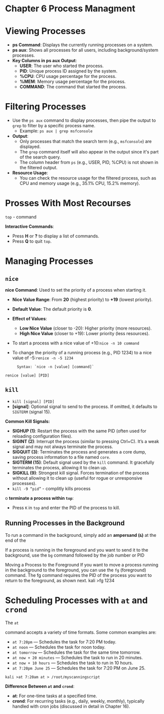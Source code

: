 # Chapter 6 Process Managment

# Viewing Processes

- **ps Command**: Displays the currently running processes on a system.
- **ps aux**: Shows all processes for all users, including background/system processes.
- **Key Columns in ps aux Output**:
    - **USER**: The user who started the process.
    - **PID**: Unique process ID assigned by the system.
    - **%CPU**: CPU usage percentage for the process.
    - **%MEM**: Memory usage percentage for the process.
    - **COMMAND**: The command that started the process.

# **Filtering Processes**

- Use the `ps aux` command to display processes, then pipe the output to `grep` to filter by a specific process name.
    - Example: `ps aux | grep msfconsole`
- **Output**:
    - Only processes that match the search term (e.g., `msfconsole`) are displayed.
    - The `grep` command itself will also appear in the output since it's part of the search query.
    - The column header from `ps` (e.g., USER, PID, %CPU) is not shown in the filtered output.
- **Resource Usage**:
    - You can check the resource usage for the filtered process, such as CPU and memory usage (e.g., 35.1% CPU, 15.2% memory).

# Prosses With Most Recourses

`top` - command 

**Interactive Commands**:

- Press **H** or **?** to display a list of commands.
- Press **Q** to quit `top`.

# Managing Processes

## `nice`

**nice Command**: Used to set the priority of a process when starting it.

- **Nice Value Range**: From **20** (highest priority) to **+19** (lowest priority).
- **Default Value**: The default priority is **0**.
- **Effect of Values**:
    - **Low Nice Value** (closer to -20): Higher priority (more resources).
    - **High Nice Value** (closer to +19): Lower priority (less resources).

- To start a process with a nice value of +10:`nice -n 10 command`
- To change the priority of a running process (e.g., PID 1234) to a nice value of -5:`renice -n -5 1234`

        Syntax: `nice -n [value] [command]`

 `renice [value] [PID]`

## `kill`

- `kill [signal] [PID]`
- **[signal]**: Optional signal to send to the process. If omitted, it defaults to `SIGTERM` (signal 15).

**Common Kill Signals:**

- **SIGHUP (1)**: Restart the process with the same PID (often used for reloading configuration files).
- **SIGINT (2)**: Interrupt the process (similar to pressing Ctrl+C). It’s a weak signal and may not always terminate the process.
- **SIGQUIT (3)**: Terminates the process and generates a core dump, saving process information to a file named `core`.
- **SIGTERM (15)**: Default signal used by the `kill` command. It gracefully terminates the process, allowing it to clean up.
- **SIGKILL (9)**: Strongest kill signal. Forces termination of the process without allowing it to clean up (useful for rogue or unresponsive processes).
- `kill -9 “pid”` - complitly kills process

o **terminate a process within `top`**:

- Press `K` in `top` and enter the PID of the process to kill.

## Running Processes in the Background

To run a command in the background, simply add an **ampersand (`&`)** at the end of the

If a process is running in the foreground and you want to send it to the background, use the `bg` command followed by the job number or PID

Moving a Process to the Foreground
If you want to move a process running in the background to the foreground, you can use the `fg` (foreground) command. The fg command
requires the PID of the process you want to return to the foreground, as
shown next.
kali >fg 1234

# Scheduling Processes with `at` and `crond`

The `at`

command accepts a variety of time formats. Some common examples are:

- `at 7:20pm` — Schedules the task for 7:20 PM today.
- `at noon` — Schedules the task for noon today.
- `at tomorrow` — Schedules the task for the same time tomorrow.
- `at now + 20 minutes` — Schedules the task to run in 20 minutes.
- `at now + 10 hours` — Schedules the task to run in 10 hours.
- `at 7:20pm June 25` — Schedules the task for 7:20 PM on June 25.

`kali >at 7:20am
at > /root/myscanningscript`

**Difference Between `at` and `crond`**:

- **at**: For one-time tasks at a specified time.
- **crond**: For recurring tasks (e.g., daily, weekly, monthly), typically handled with cron jobs (discussed in detail in Chapter 16).